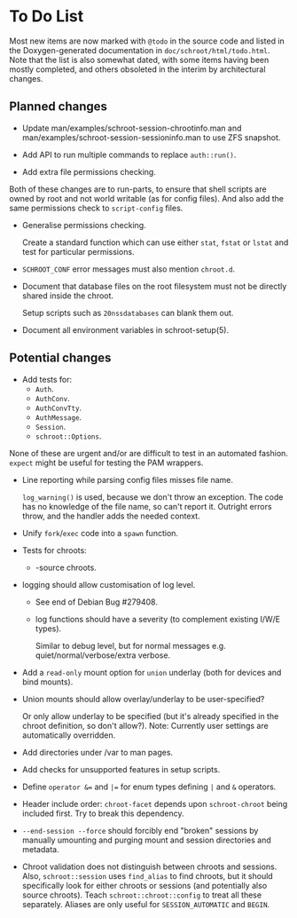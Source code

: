# To Do List

Most new items are now marked with `@todo` in the source code and
listed in the Doxygen-generated documentation in
`doc/schroot/html/todo.html`.  Note that the list is also somewhat
dated, with some items having been mostly completed, and others
obsoleted in the interim by architectural changes.


## Planned changes

- Update man/examples/schroot-session-chrootinfo.man and
  man/examples/schroot-session-sessioninfo.man to use ZFS snapshot.

- Add API to run multiple commands to replace `auth::run()`.

- Add extra file permissions checking.

Both of these changes are to run-parts, to ensure that shell scripts
are owned by root and not world writable (as for config files).  And
also add the same permissions check to `script-config` files.

- Generalise permissions checking.

  Create a standard function which can use either `stat`, `fstat` or
  `lstat` and test for particular permissions.

- `SCHROOT_CONF` error messages must also mention `chroot.d`.

- Document that database files on the root filesystem must not be
  directly shared inside the chroot.

  Setup scripts such as `20nssdatabases` can blank them out.

- Document all environment variables in schroot-setup(5).

## Potential changes

- Add tests for:
  *  `Auth`.
  *  `AuthConv`.
  *  `AuthConvTty`.
  *  `AuthMessage`.
  *  `Session`.
  *  `schroot::Options`.

None of these are urgent and/or are difficult to test in an automated
fashion.  `expect` might be useful for testing the PAM wrappers.

- Line reporting while parsing config files misses file name.

  `log_warning()` is used, because we don't throw an exception.  The
  code has no knowledge of the file name, so can't report it.
  Outright errors throw, and the handler adds the needed context.

- Unify `fork`/`exec` code into a `spawn` function.

- Tests for chroots:

  * -source chroots.

- logging should allow customisation of log level.

  * See end of Debian Bug #279408.

  * log functions should have a severity (to complement existing I/W/E types).

    Similar to debug level, but for normal messages
    e.g. quiet/normal/verbose/extra verbose.

- Add a `read-only` mount option for `union` underlay (both for
  devices and bind mounts).

- Union mounts should allow overlay/underlay to be user-specified?

  Or only allow underlay to be specified (but it's already specified
  in the chroot definition, so don't allow?).  Note: Currently user
  settings are automatically overridden.

- Add directories under /var to man pages.

- Add checks for unsupported features in setup scripts.

- Define `operator &=` and `|=` for enum types defining `|` and `&`
  operators.

- Header include order: `chroot-facet` depends upon `schroot-chroot`
  being included first.  Try to break this dependency.

- `--end-session --force` should forcibly end "broken" sessions by
  manually umounting and purging mount and session directories and
  metadata.

- Chroot validation does not distinguish between chroots and sessions.
  Also, `schroot::session` uses `find_alias` to find chroots, but it
  should specifically look for either chroots or sessions (and
  potentially also source chroots).  Teach `schroot::chroot::config`
  to treat all these separately.  Aliases are only useful for
  `SESSION_AUTOMATIC` and `BEGIN`.

